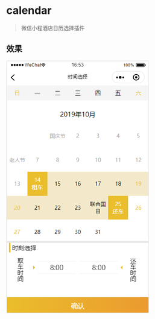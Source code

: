 ﻿# calendar
>微信小程酒店日历选择插件
## 效果
![效果图](https://github.com/wlLeblanc/xcx-calendar/blob/master/date.jpg)
